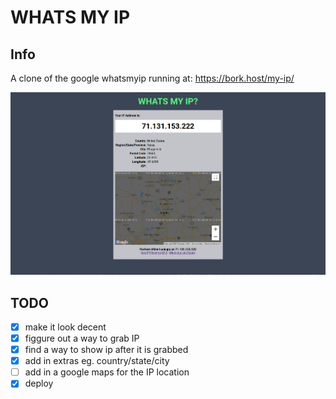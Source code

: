 # WHATS MY IP
## Info 
A clone of the google whatsmyip
running at:
https://bork.host/my-ip/

![alt text](screenshot.png "Logo Title Text 1")


## TODO

- [X] make it look decent
- [x] figgure out a way to grab IP
- [x] find a way to show ip after it is grabbed
- [x] add in extras eg. country/state/city
- [ ] add in a google maps for the IP location 
- [x] deploy